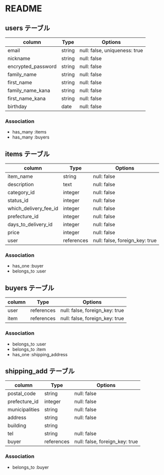 # README

## users テーブル

| column             | Type    | Options                       |
| ------------------ | ------- | ----------------------------- |
| email              | string  | null: false, uniqueness: true |
| nickname           | string  | null: false                   |
| encrypted_password | string  | null: false                   |
| family_name        | string  | null: false                   |
| first_name         | string  | null: false                   |
| family_name_kana   | string  | null: false                   |
| first_name_kana    | string  | null: false                   |
| birthday           | date    | null: false                   |

### Association

- has_many :items
- has_many :buyers

## items テーブル

| column                | Type        | Options                        |
| --------------------- | ----------- | ------------------------------ |
| item_name             | string      | null: false                    |
| description           | text        | null: false                    |
| category_id           | integer     | null: false                    |
| status_id             | integer     | null: false                    |
| which_delivery_fee_id | integer     | null: false                    |
| prefecture_id         | integer     | null: false                    |
| days_to_delivery_id   | integer     | null: false                    |
| price                 | integer     | null: false                    |
| user                  | references  | null: false, foreign_key: true |

### Association

- has_one :buyer
- belongs_to :user

## buyers テーブル

| column             | Type        | Options                        |
| ------------------ | ----------- | ------------------------------ |
| user               | references  | null: false, foreign_key: true |
| item               | references  | null: false, foreign_key: true |

### Association

- belongs_to :user
- belongs_to :item
- has_one :shipping_address

## shipping_add テーブル

| column             | Type        | Options                        |
| ------------------ | ----------- | ------------------------------ |
| postal_code        | string      | null: false                    |
| prefecture_id      | integer     | null: false                    |
| municipalities     | string      | null: false                    |
| address            | string      | null: false                    |
| building           | string      |                                |
| tel                | string      | null: false                    |
| buyer              | references  | null: false, foreign_key: true |

### Association

- belongs_to :buyer